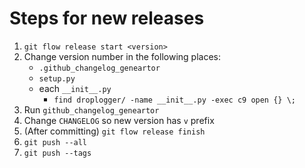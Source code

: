# Steps for new releases

1. `git flow release start <version>`
2. Change version number in the following places:
    - `.github_changelog_geneartor`
    - `setup.py`
    - each `__init__.py`
        * `find droplogger/ -name __init__.py -exec c9 open {} \;`
3. Run `github_changelog_geneartor`
4. Change `CHANGELOG` so new version has `v` prefix
5. (After committing) `git flow release finish`
6. `git push --all`
7. `git push --tags`
